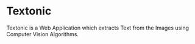 <h1>Textonic</h1>
Textonic is a Web Application which extracts Text from the Images using Computer Vision Algorithms.
